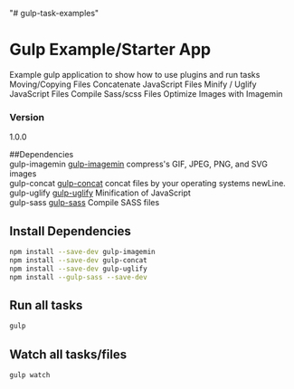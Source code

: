 "# gulp-task-examples" 

# Gulp Example/Starter App

Example gulp application to show how to use plugins and run tasks
Moving/Copying Files
Concatenate JavaScript Files
Minify / Uglify JavaScript Files
Compile Sass/scss Files
Optimize Images with Imagemin

### Version
1.0.0

##Dependencies  
gulp-imagemin [gulp-imagemin](https://github.com/sindresorhus/gulp-imagemin "gulp-imagemin")
compress's GIF, JPEG, PNG, and SVG images  
gulp-concat [gulp-concat](https://www.npmjs.com/package/gulp-concat "gulp-concat") concat files by your operating systems newLine.  
gulp-uglify [gulp-uglify](https://www.npmjs.com/package/gulp-uglify "gulp-uglify") Minification of JavaScript   
gulp-sass [gulp-sass](https://www.npmjs.com/package/gulp-sass "gulp-sass") Compile SASS files  

## Install Dependencies
```bash
npm install --save-dev gulp-imagemin
npm install --save-dev gulp-concat
npm install --save-dev gulp-uglify
npm install --gulp-sass --save-dev
```

## Run all tasks
```bash
gulp
```

## Watch all tasks/files
```bash
gulp watch
```
